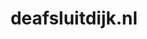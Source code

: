 ---
layout: post
title:  "deafsluitdijk.nl"
internal_url:  "/dutchgov/deafsluitdijk.nl.html"
categories: dutchgov
---